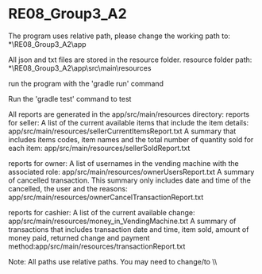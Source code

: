 # RE08_Group3_A2

The program uses relative path, please change the working path to:
*\RE08_Group3_A2\app

All json and txt files are stored in the resource folder.
resource folder path: *\RE08_Group3_A2\app\src\main\resources

run the program with the 'gradle run' command

Run the 'gradle test' command to test

All reports are generated in the app/src/main/resources directory:
reports for seller:
A list of the current available items that include the item details: app/src/main/resources/sellerCurrentItemsReport.txt
A summary that includes items codes, item names and the total number of quantity sold for each item: app/src/main/resources/sellerSoldReport.txt

reports for owner:
A list of usernames in the vending machine with the associated role: app/src/main/resources/ownerUsersReport.txt
A summary of cancelled transaction. This summary only includes date and time of the cancelled, the user and the reasons: app/src/main/resources/ownerCancelTransactionReport.txt

reports for cashier:
A list of the current available change: app/src/main/resources/money_in_VendingMachine.txt
A summary of transactions that includes transaction date and time, item sold, amount of money paid, returned change and payment method:app/src/main/resources/transactionReport.txt

Note: All paths use relative paths. You may need to change/to \\\\
